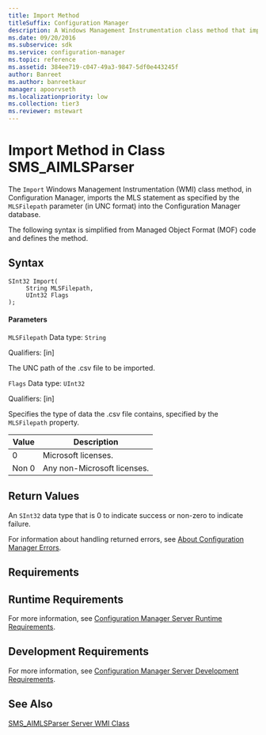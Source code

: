 ```yaml
---
title: Import Method
titleSuffix: Configuration Manager
description: A Windows Management Instrumentation class method that imports the MLS statement as specified by the MLSFilepath parameter into the Configuration Manager database.
ms.date: 09/20/2016
ms.subservice: sdk
ms.service: configuration-manager
ms.topic: reference
ms.assetid: 384ee719-c047-49a3-9847-5df0e443245f
author: Banreet
ms.author: banreetkaur
manager: apoorvseth
ms.localizationpriority: low
ms.collection: tier3
ms.reviewer: mstewart
---
```

# Import Method in Class SMS_AIMLSParser
The `Import` Windows Management Instrumentation (WMI) class method, in Configuration Manager, imports the MLS statement as specified by the `MLSFilepath` parameter (in UNC format) into the Configuration Manager database.

 The following syntax is simplified from Managed Object Format (MOF) code and defines the method.

## Syntax

```
SInt32 Import(
     String MLSFilepath,
     UInt32 Flags
);
```

#### Parameters
 `MLSFilepath`
 Data type: `String`

 Qualifiers: [in]

 The UNC path of the .csv file to be imported.

 `Flags`
 Data type: `UInt32`

 Qualifiers: [in]

 Specifies the type of data the .csv file contains, specified by the `MLSFilepath` property.

|Value|Description|
|-----------|-----------------|
|0|Microsoft licenses.|
|Non 0|Any non-Microsoft licenses.|

## Return Values
 An `SInt32` data type that is 0 to indicate success or non-zero to indicate failure.

 For information about handling returned errors, see [About Configuration Manager Errors](../../../../../develop/core/understand/about-configuration-manager-errors.md).

## Requirements

## Runtime Requirements
 For more information, see [Configuration Manager Server Runtime Requirements](../../../../../develop/core/reqs/server-runtime-requirements.md).

## Development Requirements
 For more information, see [Configuration Manager Server Development Requirements](../../../../../develop/core/reqs/server-development-requirements.md).

## See Also
 [SMS_AIMLSParser Server WMI Class](../../../../../develop/reference/core/clients/asset-intelligence/sms_aimlsparser-server-wmi-class.md)
